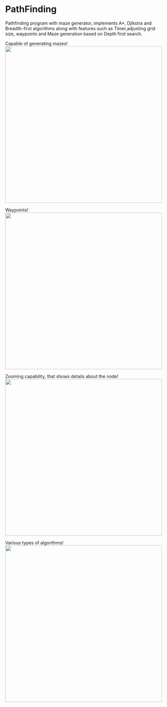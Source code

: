 # PathFinding
Pathfinding program with maze generator, implements A*, Djikstra and Breadth-first algorithms along with features such as Timer,adjusting grid size, waypoints and Maze generation based on Depth first search.

Capable of generating mazes!
<br>
<img src="https://github.com/devandrepascoa/PathFinding/blob/master/docs/maze.gif" width="500">

Waypoints!
<br>
<img src="https://github.com/devandrepascoa/PathFinding/blob/master/docs/waypoints.gif" width="500">

Zooming capability, that shows details about the node!
<br>
<img src="https://github.com/devandrepascoa/PathFinding/blob/master/docs/zoom.gif" width="500">

Various types of algorithms!
<br>
<img src="https://github.com/devandrepascoa/PathFinding/blob/master/docs/algos.gif" width="500">
